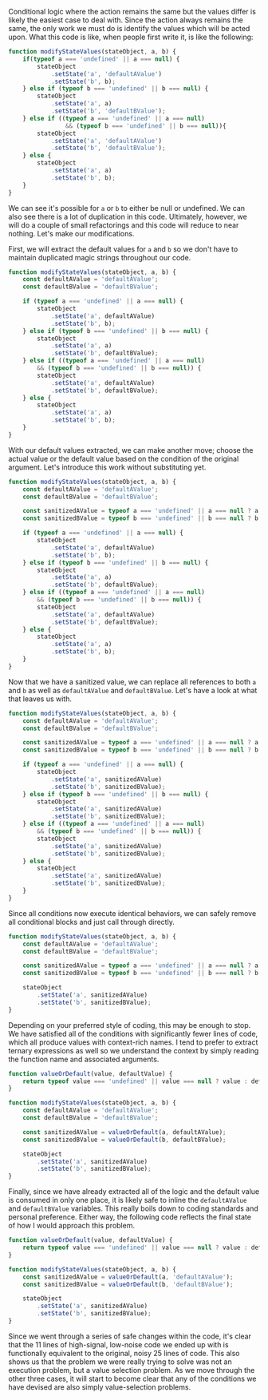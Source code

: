 <!--bl
(filemeta
    (title "Same Action, Different Values"))
/bl-->

Conditional logic where the action remains the same but the values differ is likely the easiest case to deal with. Since the action always remains the same, the only work we must do is identify the values which will be acted upon.  What this code is like, when people first write it, is like the following:

```javascript
function modifyStateValues(stateObject, a, b) {
    if(typeof a === 'undefined' || a === null) {
        stateObject
            .setState('a', 'defaultAValue')
            .setState('b', b);
    } else if (typeof b === 'undefined' || b === null) {
        stateObject
            .setState('a', a)
            .setState('b', 'defaultBValue');
    } else if ((typeof a === 'undefined' || a === null)
                && (typeof b === 'undefined' || b === null)){
        stateObject
            .setState('a', 'defaultAValue')
            .setState('b', 'defaultBValue');
    } else {
        stateObject
            .setState('a', a)
            .setState('b', b);
    }
}
```

We can see it's possible for `a` or `b` to either be null or undefined. We can also see there is a lot of duplication in this code. Ultimately, however, we will do a couple of small refactorings and this code will reduce to near nothing.  Let's make our modifications.

First, we will extract the default values for `a` and `b` so we don't have to maintain duplicated magic strings throughout our code.

```javascript
function modifyStateValues(stateObject, a, b) {
    const defaultAValue = 'defaultAValue';
    const defaultBValue = 'defaultBValue';

    if (typeof a === 'undefined' || a === null) {
        stateObject
            .setState('a', defaultAValue)
            .setState('b', b);
    } else if (typeof b === 'undefined' || b === null) {
        stateObject
            .setState('a', a)
            .setState('b', defaultBValue);
    } else if ((typeof a === 'undefined' || a === null)
        && (typeof b === 'undefined' || b === null)) {
        stateObject
            .setState('a', defaultAValue)
            .setState('b', defaultBValue);
    } else {
        stateObject
            .setState('a', a)
            .setState('b', b);
    }
}
```

With our default values extracted, we can make another move; choose the actual value or the default value based on the condition of the original argument.  Let's introduce this work without substituting yet.

```javascript
function modifyStateValues(stateObject, a, b) {
    const defaultAValue = 'defaultAValue';
    const defaultBValue = 'defaultBValue';

    const sanitizedAValue = typeof a === 'undefined' || a === null ? a : defaultAValue;
    const sanitizedBValue = typeof b === 'undefined' || b === null ? b : defaultBValue;

    if (typeof a === 'undefined' || a === null) {
        stateObject
            .setState('a', defaultAValue)
            .setState('b', b);
    } else if (typeof b === 'undefined' || b === null) {
        stateObject
            .setState('a', a)
            .setState('b', defaultBValue);
    } else if ((typeof a === 'undefined' || a === null)
        && (typeof b === 'undefined' || b === null)) {
        stateObject
            .setState('a', defaultAValue)
            .setState('b', defaultBValue);
    } else {
        stateObject
            .setState('a', a)
            .setState('b', b);
    }
}
```

Now that we have a sanitized value, we can replace all references to both `a` and `b` as well as `defaultAValue` and `defaultBValue`.  Let's have a look at what that leaves us with.

```javascript
function modifyStateValues(stateObject, a, b) {
    const defaultAValue = 'defaultAValue';
    const defaultBValue = 'defaultBValue';

    const sanitizedAValue = typeof a === 'undefined' || a === null ? a : defaultAValue;
    const sanitizedBValue = typeof b === 'undefined' || b === null ? b : defaultBValue;

    if (typeof a === 'undefined' || a === null) {
        stateObject
            .setState('a', sanitizedAValue)
            .setState('b', sanitizedBValue);
    } else if (typeof b === 'undefined' || b === null) {
        stateObject
            .setState('a', sanitizedAValue)
            .setState('b', sanitizedBValue);
    } else if ((typeof a === 'undefined' || a === null)
        && (typeof b === 'undefined' || b === null)) {
        stateObject
            .setState('a', sanitizedAValue)
            .setState('b', sanitizedBValue);
    } else {
        stateObject
            .setState('a', sanitizedAValue)
            .setState('b', sanitizedBValue);
    }
}
```

Since all conditions now execute identical behaviors, we can safely remove all conditional blocks and just call through directly. 

```javascript
function modifyStateValues(stateObject, a, b) {
    const defaultAValue = 'defaultAValue';
    const defaultBValue = 'defaultBValue';

    const sanitizedAValue = typeof a === 'undefined' || a === null ? a : defaultAValue;
    const sanitizedBValue = typeof b === 'undefined' || b === null ? b : defaultBValue;

    stateObject
        .setState('a', sanitizedAValue)
        .setState('b', sanitizedBValue);
}
```

Depending on your preferred style of coding, this may be enough to stop.  We have satisfied all of the conditions with significantly fewer lines of code, which all produce values with context-rich names.  I tend to prefer to extract ternary expressions as well so we understand the context by simply reading the function name and associated arguments.

```javascript
function valueOrDefault(value, defaultValue) {
    return typeof value === 'undefined' || value === null ? value : defaultValue;
}

function modifyStateValues(stateObject, a, b) {
    const defaultAValue = 'defaultAValue';
    const defaultBValue = 'defaultBValue';

    const sanitizedAValue = valueOrDefault(a, defaultAValue);
    const sanitizedBValue = valueOrDefault(b, defaultBValue);

    stateObject
        .setState('a', sanitizedAValue)
        .setState('b', sanitizedBValue);
}
```

Finally, since we have already extracted all of the logic and the default value is consumed in only one place, it is likely safe to inline the `defaultAValue` and `defaultBValue` variables.  This really boils down to coding standards and personal preference. Either way, the following code reflects the final state of how I would approach this problem.

```javascript
function valueOrDefault(value, defaultValue) {
    return typeof value === 'undefined' || value === null ? value : defaultValue;
}

function modifyStateValues(stateObject, a, b) {
    const sanitizedAValue = valueOrDefault(a, 'defaultAValue');
    const sanitizedBValue = valueOrDefault(b, 'defaultBValue');

    stateObject
        .setState('a', sanitizedAValue)
        .setState('b', sanitizedBValue);
}
```

Since we went through a series of safe changes within the code, it's clear that the 11 lines of high-signal, low-noise code we ended up with is functionally equivalent to the original, noisy 25 lines of code.  This also shows us that the problem we were really trying to solve was not an execution problem, but a value selection problem.  As we move through the other three cases, it will start to become clear that any of the conditions we have devised are also simply value-selection problems.